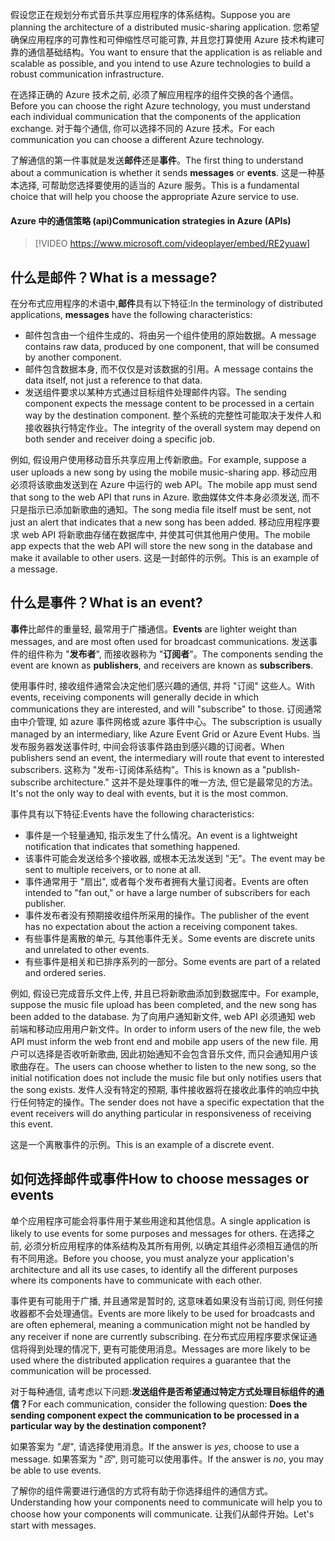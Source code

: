 <span data-ttu-id="cdfcd-101">假设您正在规划分布式音乐共享应用程序的体系结构。</span><span class="sxs-lookup"><span data-stu-id="cdfcd-101">Suppose you are planning the architecture of a distributed music-sharing application.</span></span> <span data-ttu-id="cdfcd-102">您希望确保应用程序的可靠性和可伸缩性尽可能可靠, 并且您打算使用 Azure 技术构建可靠的通信基础结构。</span><span class="sxs-lookup"><span data-stu-id="cdfcd-102">You want to ensure that the application is as reliable and scalable as possible, and you intend to use Azure technologies to build a robust communication infrastructure.</span></span>

<span data-ttu-id="cdfcd-103">在选择正确的 Azure 技术之前, 必须了解应用程序的组件交换的各个通信。</span><span class="sxs-lookup"><span data-stu-id="cdfcd-103">Before you can choose the right Azure technology, you must understand each individual communication that the components of the application exchange.</span></span> <span data-ttu-id="cdfcd-104">对于每个通信, 你可以选择不同的 Azure 技术。</span><span class="sxs-lookup"><span data-stu-id="cdfcd-104">For each communication you can choose a different Azure technology.</span></span>

<span data-ttu-id="cdfcd-105">了解通信的第一件事就是发送**邮件**还是**事件**。</span><span class="sxs-lookup"><span data-stu-id="cdfcd-105">The first thing to understand about a communication is whether it sends **messages** or **events**.</span></span> <span data-ttu-id="cdfcd-106">这是一种基本选择, 可帮助您选择要使用的适当的 Azure 服务。</span><span class="sxs-lookup"><span data-stu-id="cdfcd-106">This is a fundamental choice that will help you choose the appropriate Azure service to use.</span></span>

#### <a name="communication-strategies-in-azure-apis"></a><span data-ttu-id="cdfcd-107">Azure 中的通信策略 (api)</span><span class="sxs-lookup"><span data-stu-id="cdfcd-107">Communication strategies in Azure (APIs)</span></span>

> [!VIDEO https://www.microsoft.com/videoplayer/embed/RE2yuaw]

## <a name="what-is-a-message"></a><span data-ttu-id="cdfcd-108">什么是邮件？</span><span class="sxs-lookup"><span data-stu-id="cdfcd-108">What is a message?</span></span>
<span data-ttu-id="cdfcd-109">在分布式应用程序的术语中,**邮件**具有以下特征:</span><span class="sxs-lookup"><span data-stu-id="cdfcd-109">In the terminology of distributed applications, **messages** have the following characteristics:</span></span>

- <span data-ttu-id="cdfcd-110">邮件包含由一个组件生成的、将由另一个组件使用的原始数据。</span><span class="sxs-lookup"><span data-stu-id="cdfcd-110">A message contains raw data, produced by one component, that will be consumed by another component.</span></span>
- <span data-ttu-id="cdfcd-111">邮件包含数据本身, 而不仅仅是对该数据的引用。</span><span class="sxs-lookup"><span data-stu-id="cdfcd-111">A message contains the data itself, not just a reference to that data.</span></span>
- <span data-ttu-id="cdfcd-112">发送组件要求以某种方式通过目标组件处理邮件内容。</span><span class="sxs-lookup"><span data-stu-id="cdfcd-112">The sending component expects the message content to be processed in a certain way by the destination component.</span></span> <span data-ttu-id="cdfcd-113">整个系统的完整性可能取决于发件人和接收器执行特定作业。</span><span class="sxs-lookup"><span data-stu-id="cdfcd-113">The integrity of the overall system may depend on both sender and receiver doing a specific job.</span></span>

<span data-ttu-id="cdfcd-114">例如, 假设用户使用移动音乐共享应用上传新歌曲。</span><span class="sxs-lookup"><span data-stu-id="cdfcd-114">For example, suppose a user uploads a new song by using the mobile music-sharing app.</span></span> <span data-ttu-id="cdfcd-115">移动应用必须将该歌曲发送到在 Azure 中运行的 web API。</span><span class="sxs-lookup"><span data-stu-id="cdfcd-115">The mobile app must send that song to the web API that runs in Azure.</span></span> <span data-ttu-id="cdfcd-116">歌曲媒体文件本身必须发送, 而不只是指示已添加新歌曲的通知。</span><span class="sxs-lookup"><span data-stu-id="cdfcd-116">The song media file itself must be sent, not just an alert that indicates that a new song has been added.</span></span> <span data-ttu-id="cdfcd-117">移动应用程序要求 web API 将新歌曲存储在数据库中, 并使其可供其他用户使用。</span><span class="sxs-lookup"><span data-stu-id="cdfcd-117">The mobile app expects that the web API will store the new song in the database and make it available to other users.</span></span> <span data-ttu-id="cdfcd-118">这是一封邮件的示例。</span><span class="sxs-lookup"><span data-stu-id="cdfcd-118">This is an example of a message.</span></span>

## <a name="what-is-an-event"></a><span data-ttu-id="cdfcd-119">什么是事件？</span><span class="sxs-lookup"><span data-stu-id="cdfcd-119">What is an event?</span></span>

<span data-ttu-id="cdfcd-120">**事件**比邮件的重量轻, 最常用于广播通信。</span><span class="sxs-lookup"><span data-stu-id="cdfcd-120">**Events** are lighter weight than messages, and are most often used for broadcast communications.</span></span> <span data-ttu-id="cdfcd-121">发送事件的组件称为 "**发布者**", 而接收器称为 "**订阅者**"。</span><span class="sxs-lookup"><span data-stu-id="cdfcd-121">The components sending the event are known as **publishers**, and receivers are known as **subscribers**.</span></span>

<span data-ttu-id="cdfcd-122">使用事件时, 接收组件通常会决定他们感兴趣的通信, 并将 "订阅" 这些人。</span><span class="sxs-lookup"><span data-stu-id="cdfcd-122">With events, receiving components will generally decide in which communications they are interested, and will "subscribe" to those.</span></span> <span data-ttu-id="cdfcd-123">订阅通常由中介管理, 如 azure 事件网格或 azure 事件中心。</span><span class="sxs-lookup"><span data-stu-id="cdfcd-123">The subscription is usually managed by an intermediary, like Azure Event Grid or Azure Event Hubs.</span></span> <span data-ttu-id="cdfcd-124">当发布服务器发送事件时, 中间会将该事件路由到感兴趣的订阅者。</span><span class="sxs-lookup"><span data-stu-id="cdfcd-124">When publishers send an event, the intermediary will route that event to interested subscribers.</span></span> <span data-ttu-id="cdfcd-125">这称为 "发布-订阅体系结构"。</span><span class="sxs-lookup"><span data-stu-id="cdfcd-125">This is known as a "publish-subscribe architecture."</span></span> <span data-ttu-id="cdfcd-126">这并不是处理事件的唯一方法, 但它是最常见的方法。</span><span class="sxs-lookup"><span data-stu-id="cdfcd-126">It's not the only way to deal with events, but it is the most common.</span></span>

<span data-ttu-id="cdfcd-127">事件具有以下特征:</span><span class="sxs-lookup"><span data-stu-id="cdfcd-127">Events have the following characteristics:</span></span>

- <span data-ttu-id="cdfcd-128">事件是一个轻量通知, 指示发生了什么情况。</span><span class="sxs-lookup"><span data-stu-id="cdfcd-128">An event is a lightweight notification that indicates that something happened.</span></span>
- <span data-ttu-id="cdfcd-129">该事件可能会发送给多个接收器, 或根本无法发送到 "无"。</span><span class="sxs-lookup"><span data-stu-id="cdfcd-129">The event may be sent to multiple receivers, or to none at all.</span></span>
- <span data-ttu-id="cdfcd-130">事件通常用于 "扇出", 或者每个发布者拥有大量订阅者。</span><span class="sxs-lookup"><span data-stu-id="cdfcd-130">Events are often intended to "fan out," or have a large number of subscribers for each publisher.</span></span>
- <span data-ttu-id="cdfcd-131">事件发布者没有预期接收组件所采用的操作。</span><span class="sxs-lookup"><span data-stu-id="cdfcd-131">The publisher of the event has no expectation about the action a receiving component takes.</span></span>
- <span data-ttu-id="cdfcd-132">有些事件是离散的单元, 与其他事件无关。</span><span class="sxs-lookup"><span data-stu-id="cdfcd-132">Some events are discrete units and unrelated to other events.</span></span> 
- <span data-ttu-id="cdfcd-133">有些事件是相关和已排序系列的一部分。</span><span class="sxs-lookup"><span data-stu-id="cdfcd-133">Some events are part of a related and ordered series.</span></span>  

<span data-ttu-id="cdfcd-134">例如, 假设已完成音乐文件上传, 并且已将新歌曲添加到数据库中。</span><span class="sxs-lookup"><span data-stu-id="cdfcd-134">For example, suppose the music file upload has been completed, and the new song has been added to the database.</span></span> <span data-ttu-id="cdfcd-135">为了向用户通知新文件, web API 必须通知 web 前端和移动应用用户新文件。</span><span class="sxs-lookup"><span data-stu-id="cdfcd-135">In order to inform users of the new file, the web API must inform the web front end and mobile app users of the new file.</span></span> <span data-ttu-id="cdfcd-136">用户可以选择是否收听新歌曲, 因此初始通知不会包含音乐文件, 而只会通知用户该歌曲存在。</span><span class="sxs-lookup"><span data-stu-id="cdfcd-136">The users can choose whether to listen to the new song, so the initial notification does not include the music file but only notifies users that the song exists.</span></span> <span data-ttu-id="cdfcd-137">发件人没有特定的预期, 事件接收器将在接收此事件的响应中执行任何特定的操作。</span><span class="sxs-lookup"><span data-stu-id="cdfcd-137">The sender does not have a specific expectation that the event receivers will do anything particular in responsiveness of receiving this event.</span></span>

<span data-ttu-id="cdfcd-138">这是一个离散事件的示例。</span><span class="sxs-lookup"><span data-stu-id="cdfcd-138">This is an example of a discrete event.</span></span>

## <a name="how-to-choose-messages-or-events"></a><span data-ttu-id="cdfcd-139">如何选择邮件或事件</span><span class="sxs-lookup"><span data-stu-id="cdfcd-139">How to choose messages or events</span></span>

<span data-ttu-id="cdfcd-140">单个应用程序可能会将事件用于某些用途和其他信息。</span><span class="sxs-lookup"><span data-stu-id="cdfcd-140">A single application is likely to use events for some purposes and messages for others.</span></span> <span data-ttu-id="cdfcd-141">在选择之前, 必须分析应用程序的体系结构及其所有用例, 以确定其组件必须相互通信的所有不同用途。</span><span class="sxs-lookup"><span data-stu-id="cdfcd-141">Before you choose, you must analyze your application's architecture and all its use cases, to identify all the different purposes where its components have to communicate with each other.</span></span>

<span data-ttu-id="cdfcd-142">事件更有可能用于广播, 并且通常是暂时的, 这意味着如果没有当前订阅, 则任何接收器都不会处理通信。</span><span class="sxs-lookup"><span data-stu-id="cdfcd-142">Events are more likely to be used for broadcasts and are often ephemeral, meaning a communication might not be handled by any receiver if none are currently subscribing.</span></span> <span data-ttu-id="cdfcd-143">在分布式应用程序要求保证通信将得到处理的情况下, 更有可能使用消息。</span><span class="sxs-lookup"><span data-stu-id="cdfcd-143">Messages are more likely to be used where the distributed application requires a guarantee that the communication will be processed.</span></span>

<span data-ttu-id="cdfcd-144">对于每种通信, 请考虑以下问题:**发送组件是否希望通过特定方式处理目标组件的通信？**</span><span class="sxs-lookup"><span data-stu-id="cdfcd-144">For each communication, consider the following question: **Does the sending component expect the communication to be processed in a particular way by the destination component?**</span></span>

<span data-ttu-id="cdfcd-145">如果答案为 _"是"_, 请选择使用消息。</span><span class="sxs-lookup"><span data-stu-id="cdfcd-145">If the answer is _yes_, choose to use a message.</span></span> <span data-ttu-id="cdfcd-146">如果答案为 "_否_", 则可能可以使用事件。</span><span class="sxs-lookup"><span data-stu-id="cdfcd-146">If the answer is _no_, you may be able to use events.</span></span>

<span data-ttu-id="cdfcd-147">了解你的组件需要进行通信的方式将有助于你选择组件的通信方式。</span><span class="sxs-lookup"><span data-stu-id="cdfcd-147">Understanding how your components need to communicate will help you to choose how your components will communicate.</span></span> <span data-ttu-id="cdfcd-148">让我们从邮件开始。</span><span class="sxs-lookup"><span data-stu-id="cdfcd-148">Let's start with messages.</span></span>